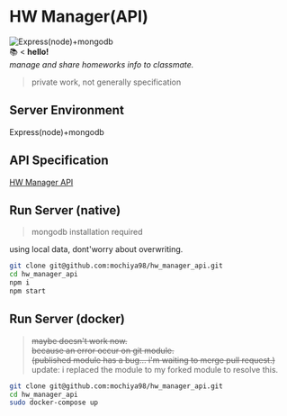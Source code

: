 # HW Manager(API)
![Express(node)+mongodb](https://img.shields.io/badge/Server--end-Express(node)%2Bmongodb-6699ff.svg)  
:books: < **hello!**  
*manage and share homeworks info to classmate.*  
> private work, not generally specification

## Server Environment
Express(node)+mongodb  

## API Specification
[HW Manager API](https://mochiya98.github.io/hw_manager_api/)

## Run Server (native)
> mongodb installation required  

using local data, dont'worry about overwriting.  
```sh
git clone git@github.com:mochiya98/hw_manager_api.git
cd hw_manager_api
npm i
npm start
```

## Run Server (docker)
> ~~maybe doesn't work now.~~  
> ~~because an error occur on git module.~~  
> ~~(published module has a bug... i'm waiting to merge pull request.)~~  
> update: i replaced the module to my forked module to resolve this.  

```sh
git clone git@github.com:mochiya98/hw_manager_api.git
cd hw_manager_api
sudo docker-compose up
```
